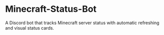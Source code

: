 # Minecraft-Status-Bot
A Discord bot that tracks Minecraft server status with automatic refreshing and visual status cards.
